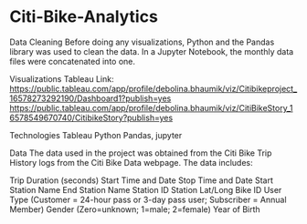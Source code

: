 # Citi-Bike-Analytics

Data Cleaning
Before doing any visualizations, Python and the Pandas library was used to clean the data. In a Jupyter Notebook, the monthly data files were concatenated into one.

Visualizations
Tableau Link:
https://public.tableau.com/app/profile/debolina.bhaumik/viz/Citibikeproject_16578273292190/Dashboard1?publish=yes
https://public.tableau.com/app/profile/debolina.bhaumik/viz/CitiBikeStory_16578549670740/CitibikeStory?publish=yes

Technologies
Tableau
Python
Pandas, jupyter

Data
The data used in the project was obtained from the Citi Bike Trip History logs from the Citi Bike Data webpage. The data includes:

Trip Duration (seconds)
Start Time and Date
Stop Time and Date
Start Station Name
End Station Name
Station ID
Station Lat/Long
Bike ID
User Type (Customer = 24-hour pass or 3-day pass user; Subscriber = Annual Member)
Gender (Zero=unknown; 1=male; 2=female)
Year of Birth